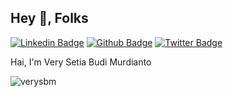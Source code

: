 ## Hey 👋, Folks
<!-- [![Gmail Badge](https://img.shields.io/badge/-verysetiabudi.dev@gmail.com-c14438?style=flat&logo=Gmail&logoColor=white&link=mailto:verysetiabudi.dev@gmail.com)](mailto:verysetiabudi.dev@gmail.com)  -->
[![Linkedin Badge](https://img.shields.io/badge/-verysbm-0072b1?style=flat&logo=Linkedin&logoColor=white&link=https://www.linkedin.com/in/verysbm/)](https://www.linkedin.com/in/verysbm/) [![Github Badge](https://img.shields.io/badge/-verysbm-grey?style=flat&logo=github&logoColor=white&link=https://github.com/verysbm/)](https://www.github.com/verysbm/) [![Twitter Badge](https://img.shields.io/badge/-verysbm-00acee?style=flat&logo=twitter&logoColor=white&link=https://twitter.com/verysbm/)](https://www.twitter.com/verysbm/) 
<!-- [![Portfolio Badge](https://img.shields.io/badge/portfolio-web-blue?style=flat&link=verysbm.my.id/)](verysbm.my.id/) -->
<p align='left'>Hai, I'm Very Setia Budi Murdianto</p>

<p align=left> <img src=https://komarev.com/ghpvc/?username=verysbm alt=verysbm /> </p>

<!-- [![Github stats](https://github-readme-stats.vercel.app/api?username=verysbm&show_icons=true&include_all_commits=true)](https://github.com/verysbm/github-readme-stats)
[![Top Langs](https://github-readme-stats.vercel.app/api/top-langs/?username=verysbm&layout=compact)](https://github.com/verysbm/github-readme-stats) -->
